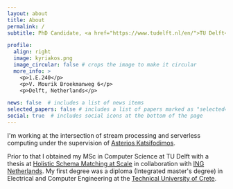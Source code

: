 ```yaml
---
layout: about
title: About
permalink: /
subtitle: PhD Candidate, <a href="https://www.tudelft.nl/en/">TU Delft</a>, <a href="https://www.tudelft.nl/ewi/over-de-faculteit/afdelingen/software-technology">Software Technology</a>, <a href="https://www.wis.ewi.tudelft.nl/">Web Information Systems</a>

profile:
  align: right
  image: kyriakos.png
  image_circular: false # crops the image to make it circular
  more_info: >
    <p>1.E.240</p>
    <p>V. Mourik Broekmanweg 6</p>
    <p>Delft, Netherlands</p>

news: false  # includes a list of news items
selected_papers: false # includes a list of papers marked as "selected={true}"
social: true  # includes social icons at the bottom of the page
---
```


I'm working at the intersection of stream processing and serverless computing under the supervision of [Asterios Katsifodimos](http://asterios.katsifodimos.com/).


Prior to that I obtained my MSc in Computer Science at TU Delft with a thesis at [Holistic Schema Matching at Scale](https://repository.tudelft.nl/islandora/object/uuid%3Af4ebeda3-6465-49da-813b-f1e6e0820c60) in collaboration with [ING Netherlands](https://www.ing.nl/particulier/english/index.html).
My first degree was a diploma (Integrated master's degree) in Electrical and Computer Engineering at the [Technical University of Crete](https://www.tuc.gr/index.php?id=5397).

